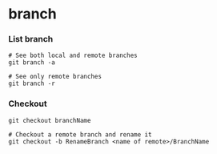 # branch

### List branch

```text
# See both local and remote branches
git branch -a 

# See only remote branches
git branch -r

```

### Checkout

```text
git checkout branchName

# Checkout a remote branch and rename it 
git checkout -b RenameBranch <name of remote>/BranchName

```


